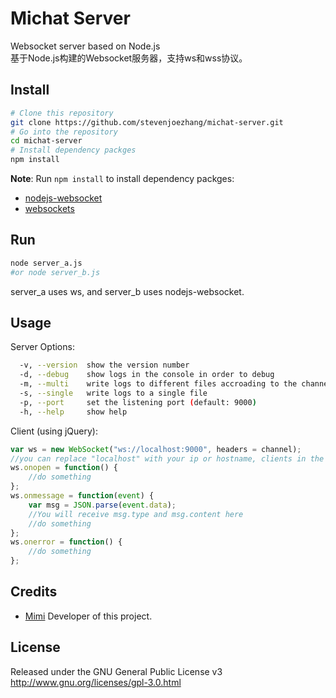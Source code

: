 # Michat Server

Websocket server based on Node.js  
基于Node.js构建的Websocket服务器，支持ws和wss协议。

## Install
```bash
# Clone this repository
git clone https://github.com/stevenjoezhang/michat-server.git
# Go into the repository
cd michat-server
# Install dependency packges
npm install
```
**Note**: Run `npm install` to install dependency packges:
- [nodejs-websocket](https://github.com/sitegui/nodejs-websocket)
- [websockets](https://github.com/websockets/ws/blob/master/doc/ws.md)

## Run
```bash
node server_a.js
#or node server_b.js
```
server_a uses ws, and server_b uses nodejs-websocket.

## Usage
Server Options:
```bash
  -v, --version  show the version number
  -d, --debug    show logs in the console in order to debug
  -m, --multi    write logs to different files accroading to the channel
  -s, --single   write logs to a single file
  -p, --port     set the listening port (default: 9000)
  -h, --help     show help
```

Client (using jQuery):
```javascript
var ws = new WebSocket("ws://localhost:9000", headers = channel);
//you can replace "localhost" with your ip or hostname, clients in the same channel can send messages to each other
ws.onopen = function() {
	//do something
};
ws.onmessage = function(event) {
	var msg = JSON.parse(event.data);
	//You will receive msg.type and msg.content here
	//do something
};
ws.onerror = function() {
	//do something
};
```

## Credits
* [Mimi](https://zhangshuqiao.org) Developer of this project.

## License
Released under the GNU General Public License v3  
http://www.gnu.org/licenses/gpl-3.0.html
